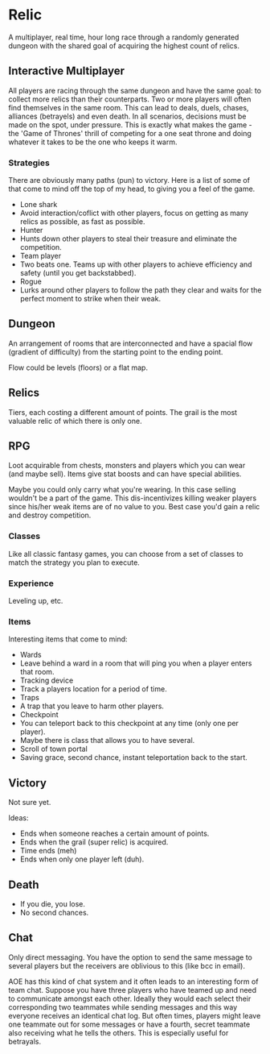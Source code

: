 # Relic

A multiplayer, real time, hour long race through a randomly generated dungeon with the shared goal of acquiring the highest count of relics.

## Interactive Multiplayer

All players are racing through the same dungeon and have the same goal: to collect more relics than their counterparts.
Two or more players will often find themselves in the same room. This can lead to deals, duels, chases, alliances (betrayels) and even death. In all scenarios, decisions must be made on the spot, under pressure.
This is exactly what makes the game - the 'Game of Thrones' thrill of competing for a one seat throne and doing whatever it takes to be the one who keeps it warm.

### Strategies

There are obviously many paths (pun) to victory. Here is a list of some of that come to mind off the top of my head, to giving you a feel of the game.

* Lone shark
 * Avoid interaction/coflict with other players, focus on getting as many relics as possible, as fast as possible.
* Hunter
 * Hunts down other players to steal their treasure and eliminate the competition.
* Team player
 * Two beats one. Teams up with other players to achieve efficiency and safety (until you get backstabbed).
* Rogue
 * Lurks around other players to follow the path they clear and waits for the perfect moment to strike when their weak.

## Dungeon

An arrangement of rooms that are interconnected and have a spacial flow (gradient of difficulty) from the starting point to the ending point.

Flow could be levels (floors) or a flat map.

## Relics

Tiers, each costing a different amount of points.
The grail is the most valuable relic of which there is only one.

## RPG

Loot acquirable from chests, monsters and players which you can wear (and maybe sell).
Items give stat boosts and can have special abilities.

Maybe you could only carry what you're wearing. In this case selling wouldn't be a part of the game. This dis-incentivizes killing weaker players since his/her weak items are of no value to you. Best case you'd gain a relic and destroy competition.

### Classes

Like all classic fantasy games, you can choose from a set of classes to match the strategy you plan to execute.

### Experience

Leveling up, etc.

### Items

Interesting items that come to mind:

* Wards
 * Leave behind a ward in a room that will ping you when a player enters that room.
* Tracking device
 * Track a players location for a period of time.
* Traps
 * A trap that you leave to harm other players.
* Checkpoint
 * You can teleport back to this checkpoint at any time (only one per player).
 * Maybe there is class that allows you to have several.
* Scroll of town portal
 * Saving grace, second chance, instant teleportation back to the start.

## Victory

Not sure yet.

Ideas:
* Ends when someone reaches a certain amount of points.
* Ends when the grail (super relic) is acquired.
* Time ends (meh)
* Ends when only one player left (duh).

## Death

* If you die, you lose.
* No second chances.

## Chat

Only direct messaging. You have the option to send the same message to several players but the receivers are oblivious to this (like bcc in email).

AOE has this kind of chat system and it often leads to an interesting form of team chat.
Suppose you have three players who have teamed up and need to communicate amongst each other. Ideally they would each select their corresponding two teammates while sending messages and this way everyone receives an identical chat log. But often times, players might leave one teammate out for some messages or have a fourth, secret teammate also receiving what he tells the others. This is especially useful for betrayals.
